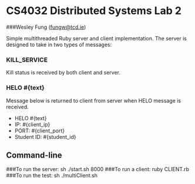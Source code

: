# CS4032 Distributed Systems Lab 2
###Wesley Fung (fungw@tcd.ie)

Simple multithreaded Ruby server and client implementation.
The server is designed to take in two types of messages:

### KILL\_SERVICE
Kill status is received by both client and server.

### HELO #{text}
Message below is returned to client from server when HELO message is received.
- HELO #{text}
- IP: #{client\_ip}
- PORT: #{client\_port}
- Student ID: #{student\_id}

## Command-line
###To run the server:
sh ./start.sh 8000
###To run a client:
ruby CLIENT.rb
###To run the test:
sh ./multiClient.sh
